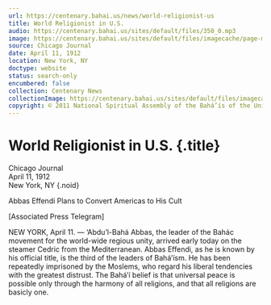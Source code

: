 ```yaml
---
url: https://centenary.bahai.us/news/world-religionist-us
title: World Religionist in U.S.
audio: https://centenary.bahai.us/sites/default/files/350_0.mp3
image: https://centenary.bahai.us/sites/default/files/imagecache/page-main-image/images/press_clippings/04-11-1912%20Chicago%20Journal%20World%20Religionist%20in%20U%20S.png
source: Chicago Journal
date: April 11, 1912
location: New York, NY
doctype: website
status: search-only
encumbered: false
collection: Centenary News
collectionImage: https://centenary.bahai.us/sites/default/files/imagecache/theme-image/main_image/abdulbaha-overview-small_0.jpg
copyright: © 2011 National Spiritual Assembly of the Bahá’ís of the United States
---
```



# World Religionist in U.S. {.title}

Chicago Journal  
April 11, 1912  
New York, NY
{.noid}  



Abbas Effendi Plans to Convert Americas to His Cult

\[Associated Press Telegram\]

NEW YORK, April 11. — ‘Abdu’l-Bahá Abbas, the leader of the Bahác movement for the world-wide regious unity, arrived early today on the steamer Cedric from the Mediterranean. Abbas Effendi, as he is known by his official title, is the third of the leaders of Bahá’ísm. He has been repeatedly imprisoned by the Moslems, who regard his liberal tendencies with the greatest distrust. The Bahá’í belief is that universal peace is possible only through the harmony of all religions, and that all religions are basicly one.